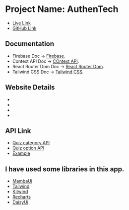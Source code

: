 # Project Name: AuthenTech

- [Live Link](https://authentech-8f87f.web.app/)
- [GitHub Link](https://github.com/azmarifcode/AuthenTech)

## Documentation

- Firebase Doc -> [Firebase](https://firebase.google.com/docs/web/).
- Context API Doc -> [COntext API](https://reactjs.org/docs/context.html).
- React Router Dom Doc -> [React Router Dom](https://reactrouter.com/en/main).
- Tailwind CSS Doc -> [Tailwind CSS](https://tailwindcss.com/docs/installation).


## Website Details
- 
- 
- 
- 

## API Link

- [Quiz category API]()
- [Quiz option API]()
- [Example]()

## I have used some libraries in this app.

- [MambaUi](https://www.mambaui.com)
- [Tailwind](https://tailwindcomponents.com)
- [Kitwind](https://kitwind.io)
- [Recharts](https://recharts.org)
- [DaisyUi](https://daisyui.com)